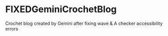 # FIXEDGeminiCrochetBlog
Crochet blog created by Gemini after fixing wave &amp; A checker accessibility errors
